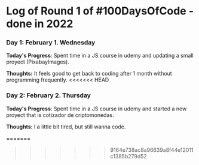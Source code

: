 # Log of Round 1 of #100DaysOfCode - done in 2022

### Day 1: February 1. Wednesday

**Today's Progress**: Spent time in a JS course in udemy and updating a small proyect (PixabayImages).

**Thoughts:** It feels good to get back to coding after 1 month without programming frequently.
<<<<<<< HEAD

### Day 2: February 2. Thursday

**Today's Progress**: Spent time in a JS course in udemy and started a new proyect that is cotizador de criptomonedas.

**Thoughts:** I a little bit tired, but still wanna code.

=======
>>>>>>> 9164e738ac8a96639a8f44e12011c1385b279d52
